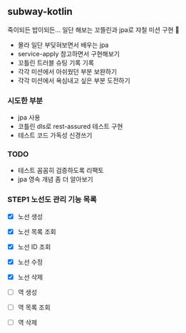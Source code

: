 ## subway-kotlin
죽이되든 밥이되든... 일단 해보는 꼬뜰린과 jpa로 쟈철 미션 구현 🦦

* 몰라 일단 부딪혀보면서 배우는 jpa
* service-apply 참고하면서 구현해보기
* 꼬틀린 트러블 슈팅 기록 기록
* 각각 미션에서 아쉬웠던 부분 보완하기
* 갹각 미션에서 욕심내고 싶은 부분 도전하기

### 시도한 부분
* jpa 사용
* 코틀린 dls로 rest-assured 테스트 구현
* 테스트 코드 가독성 신경쓰기

### TODO
* 테스트 꼼꼼히 검증하도록 리팩토
* jpa 영속 개념 좀 더 알아보기


### STEP1 노선도 관리 기능 목록
- [x] 노선 생성
- [x] 노선 목록 조회
- [x] 노선 ID 조회
- [x] 노선 수정
- [x] 노선 삭제
- [ ] 역 생성
- [ ] 역 목록 조회
- [ ] 역 삭제

